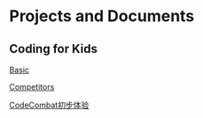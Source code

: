 # Projects and Documents

## Coding for Kids

[Basic](coding4kids/basic.md)

[Competitors](coding4kids/competitors.md)

[CodeCombat初步体验](coding4kids/codecombat-first-sight.md)